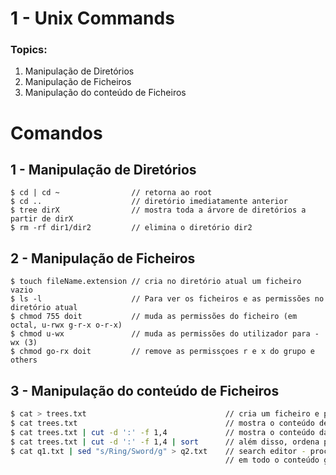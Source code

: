# 1 - Unix Commands

### Topics:

1. Manipulação de Diretórios
2. Manipulação de Ficheiros
3. Manipulação do conteúdo de Ficheiros

# Comandos

## 1 - Manipulação de Diretórios

```shell
$ cd | cd ~                // retorna ao root
$ cd ..                    // diretório imediatamente anterior
$ tree dirX                // mostra toda a árvore de diretórios a partir de dirX
$ rm -rf dir1/dir2         // elimina o diretório dir2
```

## 2 - Manipulação de Ficheiros

```shell
$ touch fileName.extension // cria no diretório atual um ficheiro vazio
$ ls -l                    // Para ver os ficheiros e as permissões no diretório atual
$ chmod 755 doit           // muda as permissões do ficheiro (em octal, u-rwx g-r-x o-r-x)
$ chmod u-wx               // muda as permissões do utilizador para -wx (3)
$ chmod go-rx doit         // remove as permissçoes r e x do grupo e others
```

## 3 - Manipulação do conteúdo de Ficheiros

```bash
$ cat > trees.txt                               // cria um ficheiro e permite inputs vários. Terminar com ^D
$ cat trees.txt                                 // mostra o conteúdo de todo o ficheiro
$ cat trees.txt | cut -d ':' -f 1,4             // mostra o conteúdo da primeira e quartas colunas quando separadas por ':'
$ cat trees.txt | cut -d ':' -f 1,4 | sort      // além disso, ordena por ordem alfabética as linhas do output
$ cat q1.txt | sed "s/Ring/Sword/g" > q2.txt    // search editor - procura a palavra "Ring" e substitui por "Sword"
                                                // em todo o conteúdo global "g" do ficheiro para q2.txt
```

